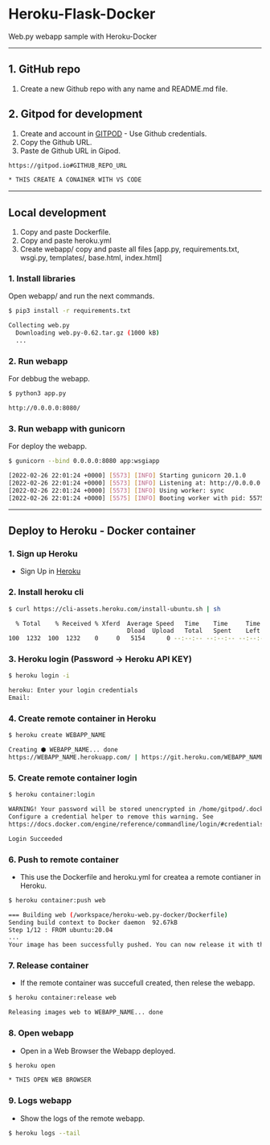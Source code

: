 # Heroku-Flask-Docker

Web.py webapp sample with Heroku-Docker

***

## 1. GitHub repo

1. Create a new Github repo with any name and README.md file.

## 2. Gitpod for development

1. Create and account in [GITPOD](https://gitpod.io) - Use Github credentials.
2. Copy the Github URL.
3. Paste de Github URL in Gipod.

```bash
https://gitpod.io#GITHUB_REPO_URL

* THIS CREATE A CONAINER WITH VS CODE 
```

***

## Local development

1. Copy and paste Dockerfile.
2. Copy and paste heroku.yml
3. Create webapp/ copy and paste all files [app.py, requirements.txt, wsgi.py, templates/, base.html, index.html]

### 1. Install libraries

Open webapp/ and run the next commands.

```bash
$ pip3 install -r requirements.txt

Collecting web.py
  Downloading web.py-0.62.tar.gz (1000 kB)
  ...
```

### 2. Run webapp

For debbug the webapp.

```bash
$ python3 app.py

http://0.0.0.0:8080/
```

### 3. Run webapp  with gunicorn

For deploy the webapp.

```bash
$ gunicorn --bind 0.0.0.0:8080 app:wsgiapp

[2022-02-26 22:01:24 +0000] [5573] [INFO] Starting gunicorn 20.1.0
[2022-02-26 22:01:24 +0000] [5573] [INFO] Listening at: http://0.0.0.0:8080 (5573)
[2022-02-26 22:01:24 +0000] [5573] [INFO] Using worker: sync
[2022-02-26 22:01:24 +0000] [5575] [INFO] Booting worker with pid: 5575
```

***

## Deploy to Heroku - Docker container

### 1. Sign up Heroku

* Sign Up in [Heroku](https://dashboard.heroku.com/)

### 2. Install heroku cli

```bash
$ curl https://cli-assets.heroku.com/install-ubuntu.sh | sh

  % Total    % Received % Xferd  Average Speed   Time    Time     Time  Current
                                 Dload  Upload   Total   Spent    Left  Speed
100  1232  100  1232    0     0   5154      0 --:--:-- --:--:-- --:--:--  5133
```

### 3. Heroku login (Password -> Heroku API KEY)

```bash
$ heroku login -i

heroku: Enter your login credentials
Email: 
```

### 4. Create remote container in Heroku

```bash
$ heroku create WEBAPP_NAME

Creating ⬢ WEBAPP_NAME... done
https://WEBAPP_NAME.herokuapp.com/ | https://git.heroku.com/WEBAPP_NAME.git
```

### 5. Create remote container login

```bash
$ heroku container:login

WARNING! Your password will be stored unencrypted in /home/gitpod/.docker/config.json.
Configure a credential helper to remove this warning. See
https://docs.docker.com/engine/reference/commandline/login/#credentials-store

Login Succeeded
```

### 6. Push to remote container

* This use the Dockerfile and heroku.yml for createa a remote contianer in Heroku.

```bash
$ heroku container:push web

=== Building web (/workspace/heroku-web.py-docker/Dockerfile)
Sending build context to Docker daemon  92.67kB
Step 1/12 : FROM ubuntu:20.04
...
Your image has been successfully pushed. You can now release it with the 'container:release' command.
```

### 7. Release container

* If the remote container was succefull created, then relese the webapp.

```bash
$ heroku container:release web

Releasing images web to WEBAPP_NAME... done
```

### 8. Open webapp

* Open in a Web Browser the Webapp deployed.

```bash
$ heroku open

* THIS OPEN WEB BROWSER 
```

### 9. Logs webapp

* Show the logs of the remote webapp.

```bash
$ heroku logs --tail
```
